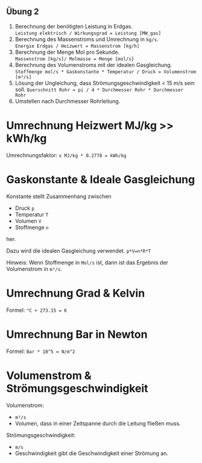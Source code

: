 
Übung 2
-----

1. Berechnung der benötigten Leistung in Erdgas. <br>
``Leistung elektrisch / Wirkungsgrad = Leistung [MW_gas]``
2. Berechnung des Massenstroms und Umrechnung in ``kg/s``. <br>
``Energie Erdgas / Heizwert = Massenstrom [kg/h]``
3. Berechnung der Menge Mol pro Sekunde. <br>
``Massenstrom [kg/s]/ Molmasse = Menge [mol/s}``
4. Berechnung des Volumenstroms mit der idealen Gasgleichung. <br>
``Stoffmenge mol/s * Gaskonstante * Temperatur / Druck = Volumenstrom [m³/s]``
5. Lösung der Ungleichung, dass Strömungsgeschwindigkeit < 15 m/s sein soll.
``Querschnitt Rohr = pi / 4 * Durchmesser Rohr * Durchmesser Rohr``
6. Umstellen nach Durchmesser Rohrleitung.

# Umrechnung Heizwert MJ/kg >> kWh/kg
Umrechnungsfaktor: ``x MJ/kg * 0.2778 = kWh/kg``

# Gaskonstante & Ideale Gasgleichung
Konstante stellt Zusammenhang zwischen
- Druck ``p``
- Temperatur ``T``
- Volumen ``V``
- Stoffmenge ``n``

her.

Dazu wird die idealen Gasgleichung verwendet.
```p*V=n*R*T```

Hinweis: Wenn Stoffmenge in ```Mol/s``` ist, dann ist das Ergebnis der Volumenstrom in ```m³/s```.

# Umrechnung Grad & Kelvin
Formel: ```°C + 273.15 = K```

# Umrechnung Bar in Newton
Formel: ```Bar * 10^5 = N/m^2``` 

# Volumenstrom & Strömungsgeschwindigkeit
Volumenstrom: 
- ```m³/s```
- Volumen, dass in einer Zeitspanne durch die Leitung fließen muss.

Strömungsgeschwindigkeit: 
- ```m/s```
- Geschwindigkeit gibt die Geschwindigkeit einer Strömung an.

